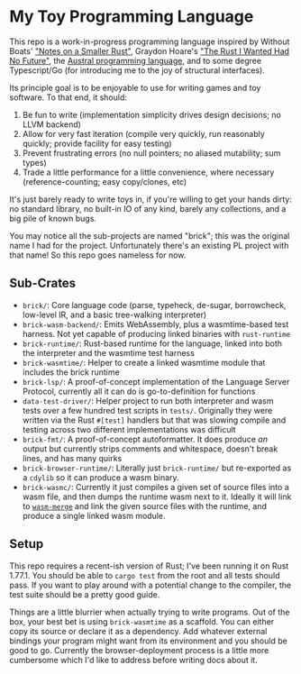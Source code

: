 # My Toy Programming Language

This repo is a work-in-progress programming language inspired by Without Boats' ["Notes on a Smaller Rust"](https://without.boats/blog/notes-on-a-smaller-rust/), Graydon Hoare's ["The Rust I Wanted Had No Future"](https://graydon2.dreamwidth.org/307291.html), the [Austral programming language](https://austral-lang.org/), and to some degree Typescript/Go (for introducing me to the joy of structural interfaces).

Its principle goal is to be enjoyable to use for writing games and toy software. To that end, it should:

1. Be fun to write (implementation simplicity drives design decisions; no LLVM backend)
2. Allow for very fast iteration (compile very quickly, run reasonably quickly; provide facility for easy testing)
3. Prevent frustrating errors (no null pointers; no aliased mutability; sum types)
4. Trade a little performance for a little convenience, where necessary (reference-counting; easy copy/clones, etc)

It's just barely ready to write toys in, if you're willing to get your hands dirty: no standard library, no built-in IO of any kind, barely any collections, and a big pile of known bugs.

You may notice all the sub-projects are named "brick"; this was the original name I had for the project. Unfortunately there's an existing PL project with that name! So this repo goes nameless for now.

## Sub-Crates

- `brick/`: Core language code (parse, typeheck, de-sugar, borrowcheck, low-level IR, and a basic tree-walking interpreter)
- `brick-wasm-backend/`: Emits WebAssembly, plus a wasmtime-based test harness. Not yet capable of producing linked binaries with `rust-runtime`
- `brick-runtime/`: Rust-based runtime for the language, linked into both the interpreter and the wasmtime test harness
- `brick-wasmtime/`: Helper to create a linked wasmtime module that includes the brick runtime
- `brick-lsp/`: A proof-of-concept implementation of the Language Server Protocol, currently all it can do is go-to-definition for functions
- `data-test-driver/`: Helper project to run both interpreter and wasm tests over a few hundred test scripts in `tests/`. Originally they were written via the Rust `#[test]` handlers but that was slowing compile and testing across two different implementations was difficult
- `brick-fmt/`: A proof-of-concept autoformatter. It does produce *an* output but currently strips comments and whitespace, doesn't break lines, and has many quirks
- `brick-browser-runtime/`: Literally just `brick-runtime/` but re-exported as a `cdylib` so it can produce a wasm binary.
- `brick-wasmc/`: Currently it just compiles a given set of source files into a wasm file, and then dumps the runtime wasm next to it. Ideally it will link to [`wasm-merge`](https://github.com/WebAssembly/binaryen?tab=readme-ov-file#tools) and link the given source files with the runtime, and produce a single linked wasm module.


## Setup

This repo requires a recent-ish version of Rust; I've been running it on Rust 1.77.1. You should be able to `cargo test` from the root and all tests should pass. If you want to play around with a potential change to the compiler, the test suite should be a pretty good guide.

Things are a little blurrier when actually trying to write programs. Out of the box, your best bet is using `brick-wasmtime` as a scaffold. You can either copy its source or declare it as a dependency. Add whatever external bindings your program might want from its environment and you should be good to go. Currently the browser-deployment process is a little more cumbersome which I'd like to address before writing docs about it.


